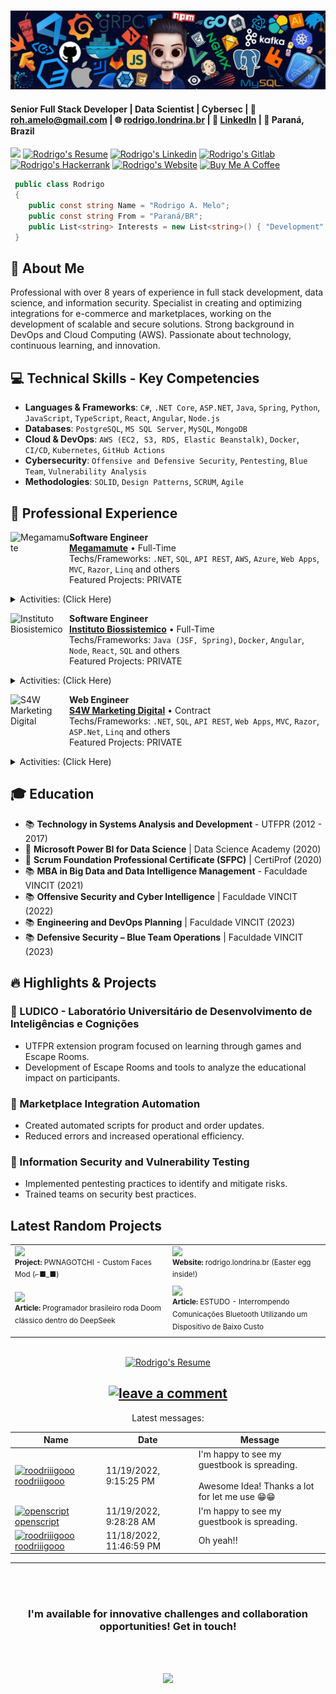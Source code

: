 #

![](https://raw.githubusercontent.com/roodriiigooo/roodriiigooo/main/.assets/HEADER_1668444883110.png)

<!-- <img height="150px" width="150px" align="left" src="https://rodrigo.londrina.br/images/rodrigo_profile_picture.png" alt="Bakaguya made by レヴィノス (https://www.pixiv.net/en/artworks/80962527)" width="320" /> -->

#### Senior Full Stack Developer | Data Scientist | Cybersec | 📧 roh.amelo@gmail.com | 🌐 [rodrigo.londrina.br](https://rodrigo.londrina.br) | 🔗 [LinkedIn](https://www.linkedin.com/in/rodrigooo) | 📍 Paraná, Brazil  
![](https://komarev.com/ghpvc/?username=roodriiigooo&style=for-the-badge&label=PROFILE+VIEWS)
<a href="https://rodrigo.londrina.br/cv/profile.pdf" target="_blank">
	<img src="https://img.shields.io/badge/-Download%20My%20Resume%20(pt_BR)-%23333?style=for-the-badge&logo=webb&logoColor=white" target="_blank" alt="Rodrigo's Resume"></a>
<a href="https://www.linkedin.com/in/roodriiigooo" target="_blank"><img src="https://img.shields.io/badge/-LinkedIn-%230077B5?style=for-the-badge&logo=linkedin&logoColor=white"  alt="Rodrigo's Linkedin" target="_blank"></a>
  	<a href="https://gitlab.com/roodriiigooo" target="_blank"><img src="https://img.shields.io/badge/-GitLab-%23333?style=for-the-badge&logo=gitlab&logoColor=white" target="_blank" alt="Rodrigo's Gitlab"></a> 
     	<a href="https://www.hackerrank.com/rodrigomelo" target="_blank"><img src="https://img.shields.io/badge/-Hacker%20Rank-%eab676?style=for-the-badge&logo=hackerrank&logoColor=white"  alt="Rodrigo's Hackerrank" target="_blank"></a> 
  	<a href="https://rodrigo.londrina.br" target="_blank"><img src="https://img.shields.io/badge/-website-%23333?style=for-the-badge&logo=webb&logoColor=white" target="_blank" alt="Rodrigo's Website"></a>
  	<a href="https://www.buymeacoffee.com/rodrigoo" target="_blank"><img src="https://img.shields.io/badge/Buy%20Me%20a%20Coffee-5C3317?style=for-the-badge&logo=buy-me-a-coffee&logoColor=white" alt="Buy Me A Coffee" target="_blank"></a> 


```csharp
 public class Rodrigo
 {
 	public const string Name = "Rodrigo A. Melo";
	public const string From = "Paraná/BR";
	public List<string> Interests = new List<string>() { "Development", "Data Science", "Cybersec" };
 }
```


## 🎯 About Me
Professional with over 8 years of experience in full stack development, data science, and information security. Specialist in creating and optimizing integrations for e-commerce and marketplaces, working on the development of scalable and secure solutions. Strong background in DevOps and Cloud Computing (AWS). Passionate about technology, continuous learning, and innovation.


## 💻 Technical Skills - Key Competencies
- **Languages & Frameworks**: `C#`, `.NET Core`, `ASP.NET`, `Java`, `Spring`, `Python`, `JavaScript`, `TypeScript`, `React`, `Angular`, `Node.js`
- **Databases**: `PostgreSQL`, `MS SQL Server`, `MySQL`, `MongoDB`
- **Cloud & DevOps**: `AWS (EC2, S3, RDS, Elastic Beanstalk)`, `Docker`, `CI/CD`, `Kubernetes`, `GitHub Actions`
- **Cybersecurity**: `Offensive and Defensive Security`, `Pentesting`, `Blue Team`, `Vulnerability Analysis`
- **Methodologies**: `SOLID`, `Design Patterns`, `SCRUM`, `Agile`


## 💼 Professional Experience


[<img align="left" height="94px" width="94px" alt="Megamamute" src="https://media.licdn.com/dms/image/v2/C4D0BAQG_JMRqGl1OLg/company-logo_200_200/company-logo_200_200/0/1648590192348/megamamutecombr_logo?e=2147483647&v=beta&t=oURSoZxRuYD5KsVD44AdVpcCETbg3WYplxIlffecpyw"/>](https://www.linkedin.com/company/megamamute.com.br)

**Software Engineer** \
[**Megamamute**](https://www.linkedin.com/company/megamamute.com.br) • Full-Time \
Techs/Frameworks: `.NET`, `SQL`, `API REST`, `AWS`, `Azure`, `Web Apps`, `MVC`, `Razor`, `Linq` and others\
Featured Projects: PRIVATE
<br/>

<details>
	<summary>Activities: (Click Here)</summary>

 - Development and maintenance of marketplace integrations, ensuring high efficiency and scalability.

- Architecture and optimization of REST APIs, implementing security and performance best practices.

- CI/CD automation with GitHub Actions, ensuring continuous delivery.

- Git repository management using GitFlow for efficient version control.

- Detailed technical documentation of architectures and API specifications.

- Implementation of scalable solutions using .NET Core, React, and AWS.

- Development of performance monitoring processes and continuous improvement of the platform.


</br>


</details>

[<img align="left" height="94px" width="94px" alt="Instituto Biosistemico" src="https://media.licdn.com/dms/image/v2/C4E0BAQEGII9YTAedzQ/company-logo_200_200/company-logo_200_200/0/1630605749211/instituto_biosistemico_logo?e=2147483647&v=beta&t=FVJY6oMyoeJlYYhWYZluQ3-SVdH037BpMROGdpZ6kOw"/>](https://www.linkedin.com/company/instituto-biosistemico/)

**Software Engineer** \
[**Instituto Biossistemico**](https://www.linkedin.com/company/instituto-biosistemico/) • Full-Time \
Techs/Frameworks: `Java (JSF, Spring)`, `Docker`, `Angular`, `Node`, `React`, `SQL` and others\
Featured Projects: PRIVATE
<br/>

<details>
	<summary>Activities: (Click Here)</summary>

 - Web application development with Java (Spring Boot, JSF), Angular, and React.

- Migration of legacy systems to modern technologies, reducing operational costs.

- Creation of dashboards and interactive reports for data analysis.

- Implementation of security standards and best practices in critical applications.

- Collaboration with multidisciplinary teams to optimize internal processes and workflows.


</br>


</details>

[<img align="left" height="94px" width="94px" alt="S4W Marketing Digital" src="https://media.licdn.com/dms/image/v2/C4D0BAQHoVdTky9-yiw/company-logo_200_200/company-logo_200_200/0/1631306107389?e=2147483647&v=beta&t=EtqTeMlXFBZjGJsTyalAzNIfQrzRY_1cyhsH8E_RlLA"/>](https://www.linkedin.com/company/s4w-marketing-digital/)

**Web Engineer** \
[**S4W Marketing Digital**](https://www.linkedin.com/company/s4w-marketing-digital/) • Contract \
Techs/Frameworks:  `.NET`, `SQL`, `API REST`, `Web Apps`, `MVC`, `Razor`, `ASP.Net`, `Linq` and others\
Featured Projects: PRIVATE
<br/>

<details>
	<summary>Activities: (Click Here)</summary>

 - Development of SEO-optimized, high-performance web systems.

- Implementation of digital marketing strategies through automation and data analysis.

- Maintenance and optimization of existing projects.


</br>


</details>


## 🎓 Education
- 📚 **Technology in Systems Analysis and Development** - UTFPR (2012 - 2017)
- 🏅 **Microsoft Power BI for Data Science** | Data Science Academy (2020)
- 🏅 **Scrum Foundation Professional Certificate (SFPC)** | CertiProf (2020)
- 📚 **MBA in Big Data and Data Intelligence Management** - Faculdade VINCIT (2021)
- 📚 **Offensive Security and Cyber Intelligence** | Faculdade VINCIT (2022)
- 📚 **Engineering and DevOps Planning** | Faculdade VINCIT (2023)
- 📚 **Defensive Security – Blue Team Operations** | Faculdade VINCIT (2023)


## 🔥 Highlights & Projects

### 📌 LUDICO - Laboratório Universitário de Desenvolvimento de Inteligências e Cognições
- UTFPR extension program focused on learning through games and Escape Rooms.
- Development of Escape Rooms and tools to analyze the educational impact on participants.

### 📌 Marketplace Integration Automation
- Created automated scripts for product and order updates.
- Reduced errors and increased operational efficiency.

### 📌 Information Security and Vulnerability Testing
- Implemented pentesting practices to identify and mitigate risks.
- Trained teams on security best practices.


## Latest Random Projects


<table>
  <tr>
    <td width="50%"><a href="https://github.com/roodriiigooo/PWNAGOTCHI-CUSTOM-FACES-MOD" target="_blank"><img width="100%" target="_blank" src="https://github.com/roodriiigooo/roodriiigooo.github.io/blob/master/images/1698607842474.jpg?raw=true"></a><br><sup><strong>Project:</strong> PWNAGOTCHI - Custom Faces Mod (⌐■_■)</sup>
    <td width="50%"><a href="https://rodrigo.londrina.br" target="_blank"><img width="100%" target="_blank" src="https://github.com/roodriiigooo/roodriiigooo.github.io/blob/master/images/1698607842474_2.jpg?raw=true"></a><br><sup><strong>Website:</strong> rodrigo.londrina.br (Easter egg inside!)</sup></td>
  </tr>
<tr>
<td width="50%"><a href="https://www.tecmundo.com.br/internet/402496-programador-brasileiro-roda-doom-classico-dentro-do-deepseek.htm" target="_blank"><img width="100%" target="_blank" src="https://tm.ibxk.com.br/2025/02/12/12141125416182.jpg?ims=1280x480"></a><br><sup><strong>Article:</strong> Programador brasileiro roda Doom clássico dentro do DeepSeek</sup></td>    
<td width="50%"><a href="https://github.com/roodriiigooo/NAO_PERTURBE" target="_blank"><img width="100%" target="_blank" src="https://creatorspace.imgix.net/users/cm5z90w7901ebi601bqu49nt7/NSUt75wHrejLFse0-IMG_20250116_090612.jpg?w=750&h=750"></a><br><sup><strong>Article:</strong> ESTUDO - Interrompendo Comunicações Bluetooth Utilizando um Dispositivo de Baixo Custo</sup></td>
</tr>
</table>



<br>
<div align="center">
<a href="https://rodrigo.londrina.br/cv/profile.pdf" target="_blank">
	<img src="https://img.shields.io/badge/-Download%20My%20Resume%20(pt_BR)-%23333?style=for-the-badge&logo=webb&logoColor=white" target="_blank" alt="Rodrigo's Resume"></a>

## [![leave a comment](https://img.shields.io/badge/-___%20%F0%9F%96%8B%20leave%20a%20message%20here-red?style=flat-round)](https://github.com/roodriiigooo/roodriiigooo/issues/1#issuecomment-new)

Latest messages:

<!-- Guestbook -->
| Name | Date | Message |
|---|---|---|
| <a href="https://github.com/roodriiigooo"><img width="24" src="https://avatars.githubusercontent.com/u/5695737?s=24&u=b45e54d8433a41a6de9faa65bd02c2ff10916d61&v=4" alt="roodriiigooo" /> roodriiigooo</a> |11/19/2022, 9:15:25 PM|I'm happy to see my guestbook is spreading.<br /><br />Awesome Idea! Thanks a lot for let me use 😁😁|
| <a href="https://github.com/openscript"><img width="24" src="https://avatars.githubusercontent.com/u/1105080?s=24&u=0a437e6a26bc6d13cc1360e744269ae2365e0927&v=4" alt="openscript" /> openscript</a> |11/19/2022, 9:28:28 AM|I'm happy to see my guestbook is spreading.|
| <a href="https://github.com/roodriiigooo"><img width="24" src="https://avatars.githubusercontent.com/u/5695737?s=24&u=b45e54d8433a41a6de9faa65bd02c2ff10916d61&v=4" alt="roodriiigooo" /> roodriiigooo</a> |11/18/2022, 11:46:59 PM|Oh yeah!!|
<!-- /Guestbook -->


---


</div>
<br><br>

<div align="center">
	
### **I'm available for innovative challenges and collaboration opportunities! Get in touch!**



	
<br><br>

<img src="https://github.com/roodriiigooo/roodriiigooo.github.io/blob/master/images/dino.gif?raw=true"/>


</div>
